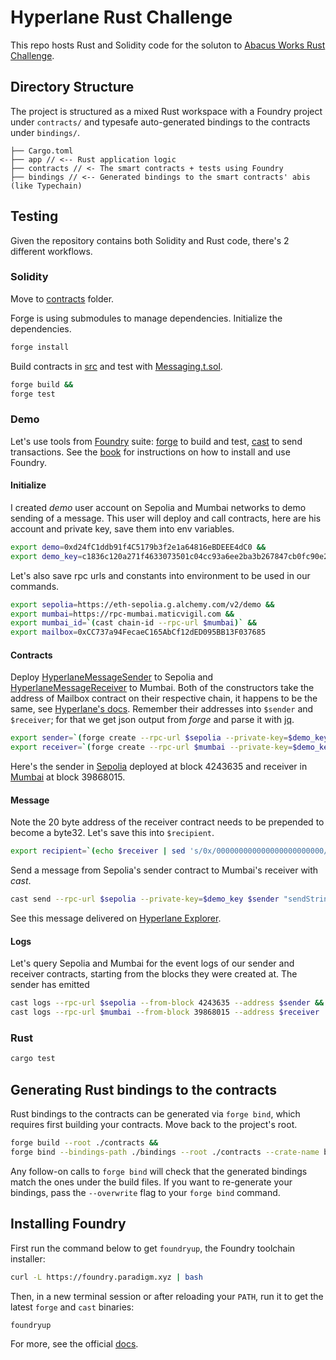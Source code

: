 # Hyperlane Rust Challenge

This repo hosts Rust and Solidity code for the soluton to [Abacus Works Rust Challenge](https://docs.google.com/document/d/1JGVZPSZ6vFzeFjIhOvxdXiU7-FzTQfFb5mq8UVrL4C4/edit#heading=h.a9izzxpgeg32).

## Directory Structure

The project is structured as a mixed Rust workspace with a Foundry project under
`contracts/` and typesafe auto-generated bindings to the contracts under
`bindings/`.

```
├── Cargo.toml
├── app // <-- Rust application logic
├── contracts // <- The smart contracts + tests using Foundry
├── bindings // <-- Generated bindings to the smart contracts' abis (like Typechain)
```

## Testing

Given the repository contains both Solidity and Rust code, there's 2 different
workflows.

### Solidity

Move to [contracts](./contracts) folder.

Forge is using submodules to manage dependencies. Initialize the dependencies.

```bash
forge install
```

Build contracts in [src](./src) and test with [Messaging.t.sol](test/Messaging.t.sol).

```bash
forge build &&
forge test
```

### Demo

Let's use tools from [Foundry](https://getfoundry.sh) suite: 
[forge](https://book.getfoundry.sh/forge/) to build and test, 
[cast](https://book.getfoundry.sh/cast/) to send transactions.
See the [book](https://book.getfoundry.sh/getting-started/installation.html) for instructions on how to install and use Foundry.


#### Initialize

I created *demo* user account on Sepolia and Mumbai networks to demo sending of a message. 
This user will deploy and call contracts, here are his account and private key, save them into env variables.

```bash
export demo=0xd24fC1ddb91f4C5179b3f2e1a64816eBDEEE4dC0 &&
export demo_key=c1836c120a271f4633073501c04cc93a6ee2ba3b267847cb0fc90e29765d1694
```

Let's also save rpc urls and constants into environment to be used in our commands.

```bash
export sepolia=https://eth-sepolia.g.alchemy.com/v2/demo &&
export mumbai=https://rpc-mumbai.maticvigil.com &&
export mumbai_id=`(cast chain-id --rpc-url $mumbai)` &&
export mailbox=0xCC737a94FecaeC165AbCf12dED095BB13F037685
```

#### Contracts

Deploy [HyperlaneMessageSender](./contracts/src/HyperlaneMessageSender.sol) to Sepolia
and [HyperlaneMessageReceiver](./contracts/src/HyperlaneMessageReceiver.sol) to Mumbai.
Both of the constructors take the address of Mailbox contract on their respective chain, 
it happens to be the same, see [Hyperlane's docs](https://docs.hyperlane.xyz/docs/resources/addresses).
Remember their addresses into `$sender` and `$receiver`; 
for that we get json output from *forge* and parse it with [jq](https://jqlang.github.io/jq/download/).

```bash
export sender=`(forge create --rpc-url $sepolia --private-key=$demo_key HyperlaneMessageSender --constructor-args $mailbox --json | jq -r .deployedTo)` &&
export receiver=`(forge create --rpc-url $mumbai --private-key=$demo_key HyperlaneMessageReceiver --constructor-args $mailbox --json | jq -r .deployedTo)`
```

Here's the sender in [Sepolia](https://sepolia.etherscan.io/address/0x03C43cDDcfb0DF2a4E670c8a8beeDcE2BAaeC144) deployed at block 4243635
and receiver in [Mumbai](https://mumbai.polygonscan.com/address/0x6482cda5df7605b52592a3d04af1f7e3004262fe) at block 39868015.

#### Message

Note the 20 byte address of the receiver contract needs to be prepended to become a byte32.
Let's save this into `$recipient`.

```bash
export recipient=`(echo $receiver | sed 's/0x/000000000000000000000000/g')`
```

Send a message from Sepolia's sender contract to Mumbai's receiver with *cast*.

```bash
cast send --rpc-url $sepolia --private-key=$demo_key $sender "sendString(uint32,bytes32,string)" $mumbai_id $recipient "hello from foundry"
```

See this message delivered on [Hyperlane Explorer](https://explorer.hyperlane.xyz/message/0xbdd6b25676fdbe6ab20a0895765bd877d246395b8f4ab370f5f7ccefa7a332e7).

#### Logs

Let's query Sepolia and Mumbai for the event logs of our sender and receiver contracts, starting from the blocks they were created at.
The sender has emitted 

```bash
cast logs --rpc-url $sepolia --from-block 4243635 --address $sender &&
cast logs --rpc-url $mumbai --from-block 39868015 --address $receiver
```

### Rust

```bash
cargo test
```

## Generating Rust bindings to the contracts

Rust bindings to the contracts can be generated via `forge bind`, which requires
first building your contracts. Move back to the project's root.

```bash
forge build --root ./contracts &&
forge bind --bindings-path ./bindings --root ./contracts --crate-name bindings --overwrite
```

Any follow-on calls to `forge bind` will check that the generated bindings match
the ones under the build files. If you want to re-generate your bindings, pass
the `--overwrite` flag to your `forge bind` command.

## Installing Foundry

First run the command below to get `foundryup`, the Foundry toolchain installer:

```sh
curl -L https://foundry.paradigm.xyz | bash
```

Then, in a new terminal session or after reloading your `PATH`, run it to get
the latest `forge` and `cast` binaries:

```sh
foundryup
```

For more, see the official
[docs](https://github.com/gakonst/foundry#installation).
